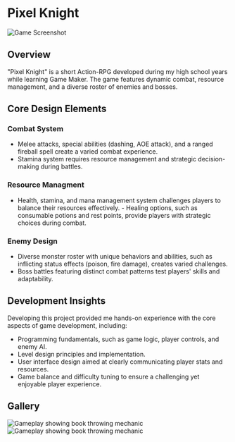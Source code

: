 <div class="page-content">

# Pixel Knight

![Game Screenshot](https://dakillerxd.github.io/portfolio/assets/pixel-knight/main.png)


<div class="project-card">

## Overview

"Pixel Knight" is a short Action-RPG developed during my high school years while learning Game Maker. The game features dynamic combat, resource management, and a diverse roster of enemies and bosses.


</div>
<div class="project-card">
    
## Core Design Elements

### Combat System

- Melee attacks, special abilities (dashing, AOE attack), and a ranged fireball spell create a varied combat experience.
- Stamina system requires resource management and strategic decision-making during battles.


### Resource Managment

- Health, stamina, and mana management system challenges players to balance their resources effectively.
- Healing options, such as consumable potions and rest points, provide players with strategic choices during combat.


### Enemy Design

- Diverse monster roster with unique behaviors and abilities, such as inflicting status effects (poison, fire damage), creates varied challenges.
- Boss battles featuring distinct combat patterns test players' skills and adaptability.


<div class="project-card">
    
## Development Insights

Developing this project provided me hands-on experience with the core aspects of game development, including:

- Programming fundamentals, such as game logic, player controls, and enemy AI.
- Level design principles and implementation.
- User interface design aimed at clearly communicating player stats and resources.
- Game balance and difficulty tuning to ensure a challenging yet enjoyable player experience.

</div>

<div class="project-card">
    
## Gallery

<div class="image-gallery">
     <img src="https://dakillerxd.github.io/portfolio/assets/school-these-shits/gameplay1.gif" alt="Gameplay showing book throwing mechanic">
    <img src="https://dakillerxd.github.io/portfolio/assets/school-these-shits/gameplay4.gif" alt="Gameplay showing book throwing mechanic">
</div>
</div>
